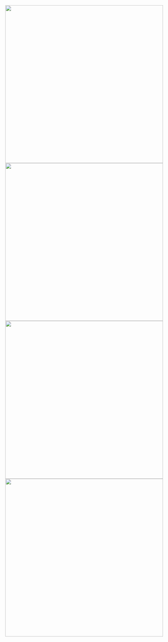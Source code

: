 <img src = "https://github.com/RAWAN3830/advance_exam/assets/138647473/de7ad82f-b80a-4989-9d54-1a2ffd88245b" height="500"/>
<img src = "https://github.com/RAWAN3830/advance_exam/assets/138647473/28972ba1-452c-4708-a264-ad5b4062eebb" height="500"/>
<img src = "https://github.com/RAWAN3830/advance_exam/assets/138647473/f3db7eb7-55a9-42fd-b332-3fb2bcfd922d" height="500"/>
<img src = "https://github.com/RAWAN3830/advance_exam/assets/138647473/0f5ebde1-77a9-4ec8-bac7-a1835c8a66fb" height="500"/>
